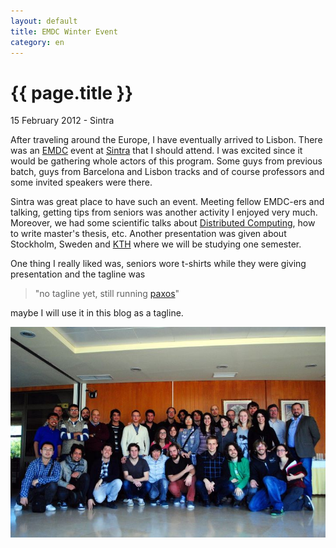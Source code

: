 ```yaml
---
layout: default
title: EMDC Winter Event
category: en
---
```


{{ page.title }}
================

<p class="meta">15 February 2012 - Sintra</p>

After traveling around the Europe, I have eventually arrived to Lisbon. There was an 
[EMDC](http://www.kth.se/en/studies/programmes/master/em/emdc) event 
at [Sintra](http://en.wikipedia.org/wiki/Sintra) that I should attend. I was excited since it would 
be gathering whole actors of this program. Some guys from previous batch, guys from Barcelona and Lisbon 
tracks and of course professors and some invited speakers were there.

Sintra was great place to have such an event. Meeting fellow EMDC-ers and talking, getting tips from seniors 
was another activity I enjoyed very much. Moreover, we had some scientific talks about 
[Distributed Computing](http://en.wikipedia.org/wiki/Distributed_computing), how to write master's thesis, etc. 
Another presentation was given about Stockholm, Sweden and [KTH](http://www.kth.se/en) 
where we will be studying one semester. 

One thing I really liked was, seniors wore t-shirts while they were giving presentation and the tagline was 
> "no tagline yet, still running [paxos][1]"

maybe I will use it in this blog as a tagline. 

![](/files/emdc.jpg)

[1]:http://en.wikipedia.org/wiki/Paxos_%28computer_science%29
